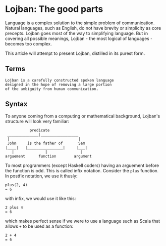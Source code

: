 # Lojban: The good parts

Language is a complex solution to the simple problem of communication.
Natural languages, such as English, do not have brevity or simplicity as core
precepts. Lojban goes most of the way to simplifying language. But in
covering all possible meanings, Lojban - the most logical of languages -
becomes too complex.

This article will attempt to present Lojban, distilled in its purest form.

## Terms

    Lojban is a carefully constructed spoken language
    designed in the hope of removing a large portion
    of the ambiguity from human communication.

## Syntax
To anyone coming from a computing or mathematical background, Lojban's structure will look very familiar:

               predicate
     ______________|_________________
     |                               |
     John     is the father of       Sam
    |____|   |________________|     |___|
       |              |               |
    arguement      function        argument

To most programmers (except Haskell coders) having an arguement before the function is odd.
This is called infix notation. Consider the `plus` function. In postfix notation, we use it thusly:

    plus(2, 4)
    = 6

with infix, we would use it like this:

    2 plus 4
    = 6

which makes perfect sense if we were to use a language such as Scala that allows `+` to be used as a function:

    2 + 4
    = 6
